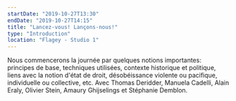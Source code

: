 ```yaml
---
startDate: "2019-10-27T13:30"
endDate: "2019-10-27T14:15"
title: "Lancez-vous! Lançons-nous!"
type: "Introduction"
location: "Flagey - Studio 1"
---
```

Nous commencerons la journée par quelques notions importantes: principes de base, techniques utilisées, contexte historique et politique, liens avec la notion d'état de droit, désobéissance violente ou pacifique, individuelle ou collective, etc. Avec Thomas Deridder, Manuela Cadelli, Alain Eraly, Olivier Stein, Amaury Ghijselings et Stéphanie Demblon.
